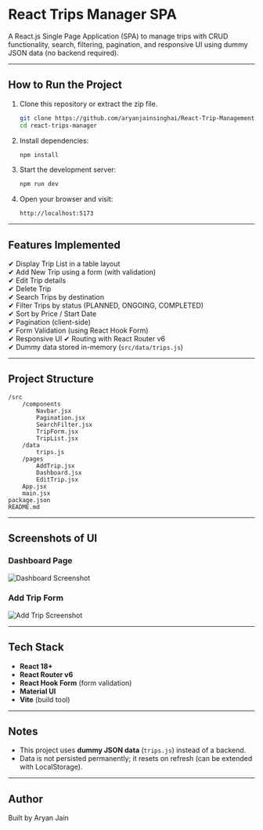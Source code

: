 # React Trips Manager SPA

A React.js Single Page Application (SPA) to manage trips with CRUD functionality, search, filtering, pagination, and responsive UI using dummy JSON data (no backend required).

---

## How to Run the Project

1. Clone this repository or extract the zip file.
   ```bash
   git clone https://github.com/aryanjainsinghai/React-Trip-Management-SEP-2025-9.git
   cd react-trips-manager
   ```

2. Install dependencies:
   ```bash
   npm install
   ```

3. Start the development server:
   ```bash
   npm run dev
   ```

4. Open your browser and visit:
   ```
   http://localhost:5173
   ```

---

## Features Implemented

✔ Display Trip List in a table layout  
✔ Add New Trip using a form (with validation)  
✔ Edit Trip details  
✔ Delete Trip  
✔ Search Trips by destination  
✔ Filter Trips by status (PLANNED, ONGOING, COMPLETED)  
✔ Sort by Price / Start Date  
✔ Pagination (client-side)  
✔ Form Validation (using React Hook Form)  
✔ Responsive UI 
✔ Routing with React Router v6  
✔ Dummy data stored in-memory (`src/data/trips.js`)  

---

## Project Structure

```
/src 
    /components 
        Navbar.jsx 
        Pagination.jsx
        SearchFilter.jsx 
        TripForm.jsx 
        TripList.jsx 
    /data 
        trips.js
    /pages 
        AddTrip.jsx
        Dashboard.jsx  
        EditTrip.jsx 
    App.jsx 
    main.jsx 
package.json 
README.md
```

---

## Screenshots of UI

### Dashboard Page
![Dashboard Screenshot](/TripPlanner/screenshots/dashboard.png)

### Add Trip Form
![Add Trip Screenshot](/TripPlanner/screenshots/addTrip.png)

---

## Tech Stack

- **React 18+**
- **React Router v6**
- **React Hook Form** (form validation)
- **Material UI**
- **Vite** (build tool)

---

## Notes

- This project uses **dummy JSON data** (`trips.js`) instead of a backend.
- Data is not persisted permanently; it resets on refresh (can be extended with LocalStorage).

---

## Author

Built by Aryan Jain 
